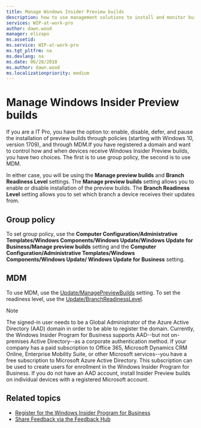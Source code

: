 ```yaml
---
title: Manage Windows Insider Preview builds
description: how to use management solutions to install and monitor builds in your organization
services: WIP-at-work-pro
author: dawn.wood
manager: elizapo
ms.assetid: 
ms.service: WIP-at-work-pro
ms.tgt_pltfrm: na
ms.devlang: na
ms.date: 06/28/2018
ms.author: dawn.wood
ms.localizationpriority: medium
---
```


# Manage Windows Insider Preview builds
If you are a IT Pro, you have the option to: enable, disable, defer, and pause the installation of preview builds through policies (starting with Windows 10, version 1709), and through MDM.If you have registered a domain and want to control how and when devices receive Windows Insider Preview builds, you have two choices. The first is to use group policy, the second is to use MDM. 

In either case, you will be using the <b>Manage preview builds</b> and <b>Branch Readiness Level</b> settings. The <b>Manage preview builds</b> setting allows you to enable or disable installation of the preview builds. The <b>Branch Readiness Level</b> setting allows you to set which branch a device receives their updates from.

## Group policy
To set group policy, use the 
<b>Computer Configuration/Administrative Templates/Windows Components/Windows Update/Windows Update for Business/Manage preview builds</b> setting and the <b>Computer Configuration/Administrative Templates/Windows Components/Windows Update/ Windows Update for Business</b> setting. 

## MDM
To use MDM, use the [Update/ManagePreviewBuilds](https://docs.microsoft.com/en-us/windows/client-management/mdm/policy-csp-update#update-managepreviewbuilds) setting. To set the readiness level, use the [Update/BranchReadinessLevel](https://docs.microsoft.com/en-us/windows/client-management/mdm/policy-csp-update#update-branchreadinesslevel).

> [!NOTE]
> The signed-in user needs to be a Global Administrator of the Azure Active Directory (AAD) domain in order to be able to register the domain. Currently, the Windows Insider Program for Business supports AAD--but not on-premises Active Directory--as a corporate authentication method. 
>If your company has a paid subscription to Office 365, Microsoft Dynamics CRM Online, Enterprise Mobility Suite, or other Microsoft services--you have a free subscription to Microsoft Azure Active Directory. This subscription can be used to create users for enrollment in the Windows Insider Program for Business.
If you do not have an AAD account, install Insider Preview builds on individual devices with a registered Microsoft account.

## Related topics

* [Register for the Windows Insider Program for Business](wip-4-biz-register.md)
* [Share Feedback via the Feedback Hub](wip-4-biz-feedback-hub.md)
